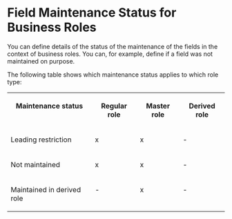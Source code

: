 <!-- loio448e12bb313f4bd8a7608eaa7c7ff213 -->

# Field Maintenance Status for Business Roles

You can define details of the status of the maintenance of the fields in the context of business roles. You can, for example, define if a field was not maintained on purpose.

<a name="loio448e12bb313f4bd8a7608eaa7c7ff213__table_mbr_phl_wmb"/>The following table shows which maintenance status applies to which role type:


<table>
<tr>
<th valign="top">

Maintenance status



</th>
<th valign="top">

Regular role



</th>
<th valign="top">

Master role



</th>
<th valign="top">

Derived role



</th>
</tr>
<tr>
<td valign="top">

Leading restriction



</td>
<td valign="top">

x



</td>
<td valign="top">

x



</td>
<td valign="top">

\-



</td>
</tr>
<tr>
<td valign="top">

Not maintained



</td>
<td valign="top">

x



</td>
<td valign="top">

x



</td>
<td valign="top">

\-



</td>
</tr>
<tr>
<td valign="top">

Maintained in derived role



</td>
<td valign="top">

\-



</td>
<td valign="top">

x



</td>
<td valign="top">

\-



</td>
</tr>
</table>

